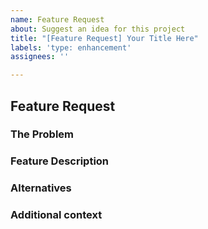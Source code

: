 ```yaml
---
name: Feature Request
about: Suggest an idea for this project
title: "[Feature Request] Your Title Here"
labels: 'type: enhancement'
assignees: ''

---
```


<!-- Please read carefully before submitting. -->
<!-- Please search to see if the feature has already been suggested. -->
<!-- Any text contained in brackets like this will not appear in your final bug report. -->
<!-- Click on the preview tab to see what your report will look like before submitting. -->

## Feature Request
### The Problem
<!-- a short description of the problem that the feature would be solve. -->

### Feature Description
<!-- a short description of the feature you would like added. -->

### Alternatives
<!-- a short description of alternatives you have considered. -->

### Additional context
<!-- Add any other context about the problem here. -->
